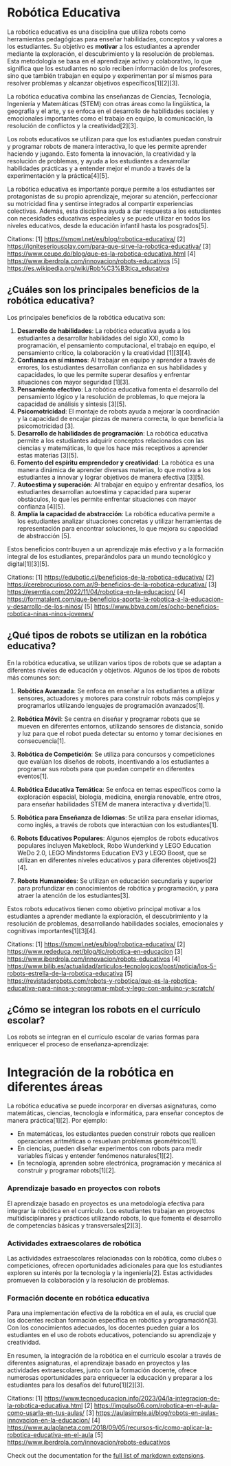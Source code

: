 # Robótica Educativa

La robótica educativa es una disciplina que utiliza robots como herramientas pedagógicas para enseñar habilidades, conceptos y valores a los estudiantes. Su objetivo es **motivar** a los estudiantes a aprender mediante la exploración, el descubrimiento y la resolución de problemas. Esta metodología se basa en el aprendizaje activo y colaborativo, lo que significa que los estudiantes no solo reciben información de los profesores, sino que también trabajan en equipo y experimentan por sí mismos para resolver problemas y alcanzar objetivos específicos[1][2][3].

La robótica educativa combina las enseñanzas de Ciencias, Tecnología, Ingeniería y Matemáticas (STEM) con otras áreas como la lingüística, la geografía y el arte, y se enfoca en el desarrollo de habilidades sociales y emocionales importantes como el trabajo en equipo, la comunicación, la resolución de conflictos y la creatividad[2][3].

Los robots educativos se utilizan para que los estudiantes puedan construir y programar robots de manera interactiva, lo que les permite aprender haciendo y jugando. Esto fomenta la innovación, la creatividad y la resolución de problemas, y ayuda a los estudiantes a desarrollar habilidades prácticas y a entender mejor el mundo a través de la experimentación y la práctica[4][5].

La robótica educativa es importante porque permite a los estudiantes ser protagonistas de su propio aprendizaje, mejorar su atención, perfeccionar su motricidad fina y sentirse integrados al compartir experiencias colectivas. Además, esta disciplina ayuda a dar respuesta a los estudiantes con necesidades educativas especiales y se puede utilizar en todos los niveles educativos, desde la educación infantil hasta los posgrados[5].

Citations:
[1] https://smowl.net/es/blog/robotica-educativa/
[2] https://igniteseriousplay.com/para-que-sirve-la-robotica-educativa/
[3] https://www.ceupe.do/blog/que-es-la-robotica-educativa.html
[4] https://www.iberdrola.com/innovacion/robots-educativos
[5] https://es.wikipedia.org/wiki/Rob%C3%B3tica_educativa

## ¿Cuáles son los principales beneficios de la robótica educativa?

Los principales beneficios de la robótica educativa son:

1. **Desarrollo de habilidades**: La robótica educativa ayuda a los estudiantes a desarrollar habilidades del siglo XXI, como la programación, el pensamiento computacional, el trabajo en equipo, el pensamiento crítico, la colaboración y la creatividad [1][3][4].
2. **Confianza en sí mismos**: Al trabajar en equipo y aprender a través de errores, los estudiantes desarrollan confianza en sus habilidades y capacidades, lo que les permite superar desafíos y enfrentar situaciones con mayor seguridad [1][3].
3. **Pensamiento efectivo**: La robótica educativa fomenta el desarrollo del pensamiento lógico y la resolución de problemas, lo que mejora la capacidad de análisis y síntesis [3][5].
4. **Psicomotricidad**: El montaje de robots ayuda a mejorar la coordinación y la capacidad de encajar piezas de manera correcta, lo que beneficia la psicomotricidad [3].
5. **Desarrollo de habilidades de programación**: La robótica educativa permite a los estudiantes adquirir conceptos relacionados con las ciencias y matemáticas, lo que los hace más receptivos a aprender estas materias [3][5].
6. **Fomento del espíritu emprendedor y creatividad**: La robótica es una manera dinámica de aprender diversas materias, lo que motiva a los estudiantes a innovar y lograr objetivos de manera efectiva [3][5].
7. **Autoestima y superación**: Al trabajar en equipo y enfrentar desafíos, los estudiantes desarrollan autoestima y capacidad para superar obstáculos, lo que les permite enfrentar situaciones con mayor confianza [4][5].
8. **Amplía la capacidad de abstracción**: La robótica educativa permite a los estudiantes analizar situaciones concretas y utilizar herramientas de representación para encontrar soluciones, lo que mejora su capacidad de abstracción [5].

Estos beneficios contribuyen a un aprendizaje más efectivo y a la formación integral de los estudiantes, preparándolos para un mundo tecnológico y digital[1][3][5].

Citations:
[1] https://edubotic.cl/beneficios-de-la-robotica-educativa/
[2] https://cerebrocurioso.com.ar/9-beneficios-de-la-robotica-educativa/
[3] https://esemtia.com/2022/11/04/robotica-en-la-educacion/
[4] https://formatalent.com/que-beneficios-aporta-la-robotica-a-la-educacion-y-desarrollo-de-los-ninos/
[5] https://www.bbva.com/es/ocho-beneficios-robotica-ninas-ninos-jovenes/

## ¿Qué tipos de robots se utilizan en la robótica educativa?

En la robótica educativa, se utilizan varios tipos de robots que se adaptan a diferentes niveles de educación y objetivos. Algunos de los tipos de robots más comunes son:

1. **Robótica Avanzada**: Se enfoca en enseñar a los estudiantes a utilizar sensores, actuadores y motores para construir robots más complejos y programarlos utilizando lenguajes de programación avanzados[1].

2. **Robótica Móvil**: Se centra en diseñar y programar robots que se mueven en diferentes entornos, utilizando sensores de distancia, sonido y luz para que el robot pueda detectar su entorno y tomar decisiones en consecuencia[1].

3. **Robótica de Competición**: Se utiliza para concursos y competiciones que evalúan los diseños de robots, incentivando a los estudiantes a programar sus robots para que puedan competir en diferentes eventos[1].

4. **Robótica Educativa Temática**: Se enfoca en temas específicos como la exploración espacial, biología, medicina, energía renovable, entre otros, para enseñar habilidades STEM de manera interactiva y divertida[1].

5. **Robótica para Enseñanza de Idiomas**: Se utiliza para enseñar idiomas, como inglés, a través de robots que interactúan con los estudiantes[1].

6. **Robots Educativos Populares**: Algunos ejemplos de robots educativos populares incluyen Makeblock, Robo Wunderkind y LEGO Education WeDo 2.0, LEGO Mindstorms Education EV3 y LEGO Boost, que se utilizan en diferentes niveles educativos y para diferentes objetivos[2][4].

7. **Robots Humanoides**: Se utilizan en educación secundaria y superior para profundizar en conocimientos de robótica y programación, y para atraer la atención de los estudiantes[3].

Estos robots educativos tienen como objetivo principal motivar a los estudiantes a aprender mediante la exploración, el descubrimiento y la resolución de problemas, desarrollando habilidades sociales, emocionales y cognitivas importantes[1][3][4].

Citations:
[1] https://smowl.net/es/blog/robotica-educativa/
[2] https://www.rededuca.net/blog/tic/robotica-en-educacion
[3] https://www.iberdrola.com/innovacion/robots-educativos
[4] https://www.bilib.es/actualidad/articulos-tecnologicos/post/noticia/los-5-robots-estrella-de-la-robotica-educativa
[5] https://revistaderobots.com/robots-y-robotica/que-es-la-robotica-educativa-para-ninos-y-programar-mbot-y-lego-con-arduino-y-scratch/

## ¿Cómo se integran los robots en el currículo escolar?

Los robots se integran en el currículo escolar de varias formas para enriquecer el proceso de enseñanza-aprendizaje:

# Integración de la robótica en diferentes áreas

La robótica educativa se puede incorporar en diversas asignaturas, como matemáticas, ciencias, tecnología e informática, para enseñar conceptos de manera práctica[1][2]. Por ejemplo:

- En matemáticas, los estudiantes pueden construir robots que realicen operaciones aritméticas o resuelvan problemas geométricos[1].
- En ciencias, pueden diseñar experimentos con robots para medir variables físicas y entender fenómenos naturales[1][2].
- En tecnología, aprenden sobre electrónica, programación y mecánica al construir y programar robots[1][2].

### Aprendizaje basado en proyectos con robots

El aprendizaje basado en proyectos es una metodología efectiva para integrar la robótica en el currículo. Los estudiantes trabajan en proyectos multidisciplinares y prácticos utilizando robots, lo que fomenta el desarrollo de competencias básicas y transversales[2][3].

### Actividades extraescolares de robótica

Las actividades extraescolares relacionadas con la robótica, como clubes o competiciones, ofrecen oportunidades adicionales para que los estudiantes exploren su interés por la tecnología y la ingeniería[2]. Estas actividades promueven la colaboración y la resolución de problemas.

### Formación docente en robótica educativa

Para una implementación efectiva de la robótica en el aula, es crucial que los docentes reciban formación específica en robótica y programación[3]. Con los conocimientos adecuados, los docentes pueden guiar a los estudiantes en el uso de robots educativos, potenciando su aprendizaje y creatividad.

En resumen, la integración de la robótica en el currículo escolar a través de diferentes asignaturas, el aprendizaje basado en proyectos y las actividades extraescolares, junto con la formación docente, ofrece numerosas oportunidades para enriquecer la educación y preparar a los estudiantes para los desafíos del futuro[1][2][3].

Citations:
[1] https://www.tecnoeducacion.info/2023/04/la-integracion-de-la-robotica-educativa.html
[2] https://impulso06.com/robotica-en-el-aula-como-usarla-en-tus-aulas/
[3] https://aulasimple.ai/blog/robots-en-aulas-innovacion-en-la-educacion/
[4] https://www.aulaplaneta.com/2018/09/05/recursos-tic/como-aplicar-la-robotica-educativa-en-el-aula
[5] https://www.iberdrola.com/innovacion/robots-educativos

Check out the documentation for the [full list of markdown extensions](https://vitepress.dev/guide/markdown).

